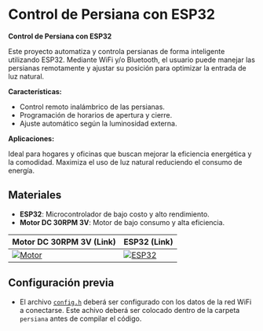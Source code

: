 # Control de Persiana con ESP32

**Control de Persiana con ESP32**

Este proyecto automatiza y controla persianas de forma inteligente utilizando ESP32. Mediante WiFi y/o Bluetooth, el usuario puede manejar las persianas remotamente y ajustar su posición para optimizar la entrada de luz natural. 

**Características:**
- Control remoto inalámbrico de las persianas.
- Programación de horarios de apertura y cierre.
- Ajuste automático según la luminosidad externa.

**Aplicaciones:**

Ideal para hogares y oficinas que buscan mejorar la eficiencia energética y la comodidad. Maximiza el uso de luz natural reduciendo el consumo de energía.


## Materiales
- **ESP32**: Microcontrolador de bajo costo y alto rendimiento.
- **Motor DC 30RPM 3V**: Motor de bajo consumo y alta eficiencia.


| Motor DC 30RPM 3V (Link) | ESP32 (Link) |
| --- | --- |
| [![Motor](https://github.com/Leo-Spj/Domotica-Persiana-ESP32/blob/main/imagenes/motorDC30rpm3v.png)](https://www.aliexpress.us/item/33022320164.html?spm=a2g0o.order_list.order_list_main.5.4fce1802WRV2AW&gatewayAdapt=glo2usa) | [![ESP32](https://github.com/Leo-Spj/Domotica-Persiana-ESP32/blob/main/imagenes/esp32.png)](https://www.aliexpress.us/item/4000071762309.html?spm=a2g0o.order_list.order_list_main.20.4fce1802WRV2AW&gatewayAdapt=glo2usa) |


## Configuración previa

- El archivo [`config.h`](https://github.com/Leo-Spj/Control-de-Persiana-ESP32/blob/main/config.h) deberá ser configurado con los datos de la red WiFi a conectarse. Este achivo deberá ser colocado dentro de la carpeta `persiana` antes de compilar el código.


